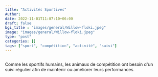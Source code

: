 ```yaml
---
title: "Activités Sportives"
Author: 
date: 2022-11-01T11:07:10+06:00
draft: false
bgi_title : "images/general/Willow-floki.jpeg"
image: "images/general/Willow-floki.jpeg"
type: "post"
categories: []
tags: ["sport", "compétition", "activité", "suivi"]
---
```


## 

Comme les sportifs humains, les animaux de compétition ont besoin d'un suivi régulier afin de maintenir ou améliorer leurs performances.